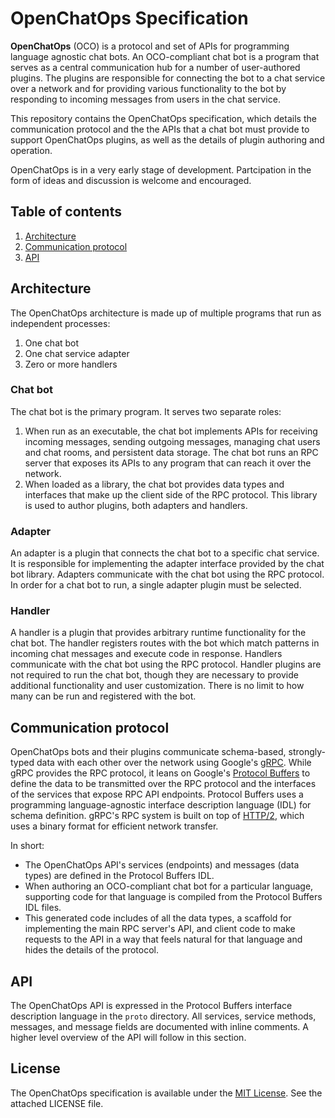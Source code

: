 # OpenChatOps Specification

**OpenChatOps** (OCO) is a protocol and set of APIs for programming language agnostic chat bots. An OCO-compliant chat bot is a program that serves as a central communication hub for a number of user-authored plugins. The plugins are responsible for connecting the bot to a chat service over a network and for providing various functionality to the bot by responding to incoming messages from users in the chat service.

This repository contains the OpenChatOps specification, which details the communication protocol and the the APIs that a chat bot must provide to support OpenChatOps plugins, as well as the details of plugin authoring and operation.

OpenChatOps is in a very early stage of development. Partcipation in the form of ideas and discussion is welcome and encouraged.

## Table of contents

1. [Architecture](#architecture)
2. [Communication protocol](#communication-protocol)
3. [API](#api)

## Architecture

The OpenChatOps architecture is made up of multiple programs that run as independent processes:

1. One chat bot
2. One chat service adapter
3. Zero or more handlers

### Chat bot

The chat bot is the primary program. It serves two separate roles:

1. When run as an executable, the chat bot implements APIs for receiving incoming messages, sending outgoing messages, managing chat users and chat rooms, and persistent data storage. The chat bot runs an RPC server that exposes its APIs to any program that can reach it over the network.
2. When loaded as a library, the chat bot provides data types and interfaces that make up the client side of the RPC protocol. This library is used to author plugins, both adapters and handlers.

### Adapter

An adapter is a plugin that connects the chat bot to a specific chat service. It is responsible for implementing the adapter interface provided by the chat bot library. Adapters communicate with the chat bot using the RPC protocol. In order for a chat bot to run, a single adapter plugin must be selected.

### Handler

A handler is a plugin that provides arbitrary runtime functionality for the chat bot. The handler registers routes with the bot which match patterns in incoming chat messages and execute code in response. Handlers communicate with the chat bot using the RPC protocol. Handler plugins are not required to run the chat bot, though they are necessary to provide additional functionality and user customization. There is no limit to how many can be run and registered with the bot.

## Communication protocol

OpenChatOps bots and their plugins communicate schema-based, strongly-typed data with each other over the network using Google's [gRPC](http://www.grpc.io/). While gRPC provides the RPC protocol, it leans on Google's [Protocol Buffers](https://developers.google.com/protocol-buffers/) to define the data to be transmitted over the RPC protocol and the interfaces of the services that expose RPC API endpoints. Protocol Buffers uses a programming language-agnostic interface description language (IDL) for schema definition. gRPC's RPC system is built on top of [HTTP/2](https://http2.github.io/), which uses a binary format for efficient network transfer.

In short:

* The OpenChatOps API's services (endpoints) and messages (data types) are defined in the Protocol Buffers IDL.
* When authoring an OCO-compliant chat bot for a particular language, supporting code for that language is compiled from the Protocol Buffers IDL files.
* This generated code includes of all the data types, a scaffold for implementing the main RPC server's API, and client code to make requests to the API in a way that feels natural for that language and hides the details of the protocol.

## API

The OpenChatOps API is expressed in the Protocol Buffers interface description language in the `proto` directory. All services, service methods, messages, and message fields are documented with inline comments. A higher level overview of the API will follow in this section.

## License

The OpenChatOps specification is available under the [MIT License](http://opensource.org/licenses/MIT). See the attached LICENSE file.
